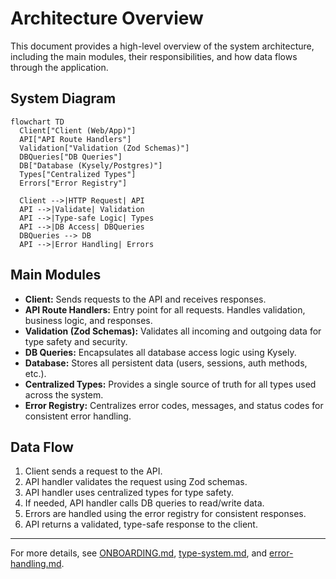 # Architecture Overview

This document provides a high-level overview of the system architecture, including the main modules, their responsibilities, and how data flows through the application.

## System Diagram

```mermaid
flowchart TD
  Client["Client (Web/App)"]
  API["API Route Handlers"]
  Validation["Validation (Zod Schemas)"]
  DBQueries["DB Queries"]
  DB["Database (Kysely/Postgres)"]
  Types["Centralized Types"]
  Errors["Error Registry"]

  Client -->|HTTP Request| API
  API -->|Validate| Validation
  API -->|Type-safe Logic| Types
  API -->|DB Access| DBQueries
  DBQueries --> DB
  API -->|Error Handling| Errors
```

## Main Modules

- **Client:** Sends requests to the API and receives responses.
- **API Route Handlers:** Entry point for all requests. Handles validation, business logic, and responses.
- **Validation (Zod Schemas):** Validates all incoming and outgoing data for type safety and security.
- **DB Queries:** Encapsulates all database access logic using Kysely.
- **Database:** Stores all persistent data (users, sessions, auth methods, etc.).
- **Centralized Types:** Provides a single source of truth for all types used across the system.
- **Error Registry:** Centralizes error codes, messages, and status codes for consistent error handling.

## Data Flow
1. Client sends a request to the API.
2. API handler validates the request using Zod schemas.
3. API handler uses centralized types for type safety.
4. If needed, API handler calls DB queries to read/write data.
5. Errors are handled using the error registry for consistent responses.
6. API returns a validated, type-safe response to the client.

---
For more details, see [ONBOARDING.md](./ONBOARDING.md), [type-system.md](./type-system.md), and [error-handling.md](./error-handling.md). 